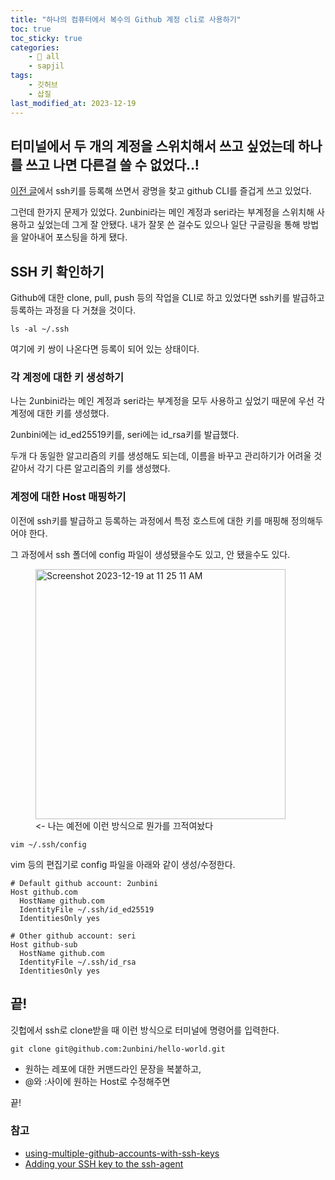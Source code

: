 ```yaml
---
title: "하나의 컴퓨터에서 복수의 Github 계정 cli로 사용하기"
toc: true
toc_sticky: true
categories:
    - 📂 all
    - sapjil
tags:
    - 깃허브
    - 삽질
last_modified_at: 2023-12-19
---
```


## 터미널에서 두 개의 계정을 스위치해서 쓰고 싶었는데 하나를 쓰고 나면 다른걸 쓸 수 없었다..!

[이전 글](https://2unbini.github.io/📂%20all/sapjil/github-ssh-key/#ssh-키-ssh-agent-에-등록하기)에서 ssh키를 등록해 쓰면서 광명을 찾고 github CLI를 즐겁게 쓰고 있었다.

그런데 한가지 문제가 있었다. 2unbini라는 메인 계정과 seri라는 부계정을 스위치해 사용하고 싶었는데 그게 잘 안됐다. 내가 잘못 쓴 걸수도 있으나 일단 구글링을 통해 방법을 알아내어 포스팅을 하게 됐다.

## SSH 키 확인하기

Github에 대한 clone, pull, push 등의 작업을 CLI로 하고 있었다면 ssh키를 발급하고 등록하는 과정을 다 거쳤을 것이다.

```
ls -al ~/.ssh
```

여기에 키 쌍이 나온다면 등록이 되어 있는 상태이다.

### 각 계정에 대한 키 생성하기

나는 2unbini라는 메인 계정과 seri라는 부계정을 모두 사용하고 싶었기 때문에 우선 각 계정에 대한 키를 생성했다.

2unbini에는 id_ed25519키를, seri에는 id_rsa키를 발급했다.

두개 다 동일한 알고리즘의 키를 생성해도 되는데, 이름을 바꾸고 관리하기가 어려울 것 같아서 각기 다른 알고리즘의 키를 생성했다.

### 계정에 대한 Host 매핑하기

이전에 ssh키를 발급하고 등록하는 과정에서 특정 호스트에 대한 키를 매핑해 정의해두어야 한다.

그 과정에서 ssh 폴더에 config 파일이 생성됐을수도 있고, 안 됐을수도 있다.

<figure>
  <img width="400" alt="Screenshot 2023-12-19 at 11 25 11 AM" src="https://github.com/2unbini/2unbini.github.io/assets/75126613/00a7fb86-b77c-4bec-b522-39f2fd5b4351" />
  <figcaption>
    <- 나는 예전에 이런 방식으로 뭔가를 끄적여놨다
  </figcaption>
</figure>


```
vim ~/.ssh/config
```

vim 등의 편집기로 config 파일을 아래와 같이 생성/수정한다.

```
# Default github account: 2unbini
Host github.com
  HostName github.com
  IdentityFile ~/.ssh/id_ed25519
  IdentitiesOnly yes

# Other github account: seri
Host github-sub
  HostName github.com
  IdentityFile ~/.ssh/id_rsa
  IdentitiesOnly yes
```

## 끝!

깃헙에서 ssh로 clone받을 때 이런 방식으로 터미널에 명령어를 입력한다.

```
git clone git@github.com:2unbini/hello-world.git
```

- 원하는 레포에 대한 커맨드라인 문장을 복붙하고,
- @와 :사이에 원하는 Host로 수정해주면

끝!

### 참고
- [using-multiple-github-accounts-with-ssh-keys](https://gist.github.com/oanhnn/80a89405ab9023894df7)
- [Adding your SSH key to the ssh-agent](https://docs.github.com/en/authentication/connecting-to-github-with-ssh/generating-a-new-ssh-key-and-adding-it-to-the-ssh-agent#adding-your-ssh-key-to-the-ssh-agent)

